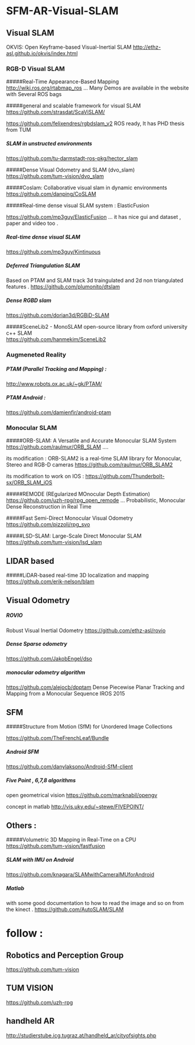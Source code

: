 # SFM-AR-Visual-SLAM

## Visual SLAM 

OKVIS: Open Keyframe-based Visual-Inertial SLAM
http://ethz-asl.github.io/okvis/index.html


### RGB-D Visual SLAM

#####Real-Time Appearance-Based Mapping
http://wiki.ros.org/rtabmap_ros ...
Many Demos are available in the website with Several ROS bags

#####general and scalable framework for visual SLAM
https://github.com/strasdat/ScaViSLAM/

https://github.com/felixendres/rgbdslam_v2
ROS ready, It has PHD thesis from TUM 

##### SLAM in unstructed environments
https://github.com/tu-darmstadt-ros-pkg/hector_slam

#####Dense Visual Odometry and SLAM (dvo_slam)
https://github.com/tum-vision/dvo_slam

#####Coslam: Collaborative visual slam in dynamic environments
https://github.com/danping/CoSLAM

#####Real-time dense visual SLAM system  : ElasticFusion

https://github.com/mp3guy/ElasticFusion ...
it has nice gui and dataset , paper and video too . 

##### Real-time dense visual SLAM
https://github.com/mp3guy/Kintinuous

##### Deferred Triangulation SLAM
Based on PTAM and SLAM track 3d traingulated and 2d non triangulated features . 
https://github.com/plumonito/dtslam

##### Dense RGBD slam
https://github.com/dorian3d/RGBiD-SLAM



#####SceneLib2 - MonoSLAM open-source library
from oxford university c++ SLAM  
https://github.com/hanmekim/SceneLib2
### Augmeneted Reality

##### PTAM (Parallel Tracking and Mapping) :  
http://www.robots.ox.ac.uk/~gk/PTAM/

##### PTAM Android : 
https://github.com/damienfir/android-ptam




### Monocular SLAM
#####ORB-SLAM: A Versatile and Accurate Monocular SLAM System
https://github.com/raulmur/ORB_SLAM ....

its modification : ORB-SLAM2 is a real-time SLAM library for Monocular, Stereo and RGB-D cameras
https://github.com/raulmur/ORB_SLAM2

its modification to work on IOS : 
https://github.com/Thunderbolt-sx/ORB_SLAM_iOS

#####REMODE (REgularized MOnocular Depth Estimation)
https://github.com/uzh-rpg/rpg_open_remode ... 
Probabilistic, Monocular Dense Reconstruction in Real Time

#####Fast Semi-Direct Monocular Visual Odometry
https://github.com/pizzoli/rpg_svo


#####LSD-SLAM: Large-Scale Direct Monocular SLAM
https://github.com/tum-vision/lsd_slam

## LIDAR based
#####LiDAR-based real-time 3D localization and mapping
https://github.com/erik-nelson/blam

## Visual Odometry

##### ROVIO
Robust Visual Inertial Odometry
https://github.com/ethz-asl/rovio

##### Dense Sparse odometry
https://github.com/JakobEngel/dso

##### monocular odometry algorithm
https://github.com/alejocb/dpptam
Dense Piecewise Planar Tracking and Mapping  from a Monocular Sequence IROS 2015

## SFM 

#####Structure from Motion (SfM) for Unordered Image Collections

https://github.com/TheFrenchLeaf/Bundle

##### Android SFM
https://github.com/danylaksono/Android-SfM-client
##### Five Point , 6,7,8 algorithms
open geometrical vision
https://github.com/marknabil/opengv

concept in matlab 
http://vis.uky.edu/~stewe/FIVEPOINT/

## Others : 

#####Volumetric 3D Mapping in Real-Time on a CPU
https://github.com/tum-vision/fastfusion

##### SLAM with IMU on Android

https://github.com/knagara/SLAMwithCameraIMUforAndroid

##### Matlab
with some good documentation to how to read the image and so on from the kinect .
https://github.com/AutoSLAM/SLAM


# follow : 
## Robotics and Perception Group
https://github.com/tum-vision

## TUM VISION 
https://github.com/uzh-rpg
## handheld AR 
http://studierstube.icg.tugraz.at/handheld_ar/cityofsights.php
